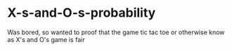 # X-s-and-O-s-probability
Was bored, so wanted to proof that the game tic tac toe or otherwise know as X's and O's game is fair
